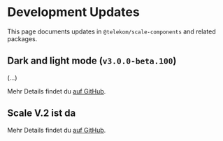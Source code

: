 # Development Updates

This page documents updates in `@telekom/scale-components` and related packages.

## Dark and light mode (`v3.0.0-beta.100`)

(…)

Mehr Details findet du [auf GitHub](#).

## Scale V.2 ist da

Mehr Details findet du [auf GitHub](#).
